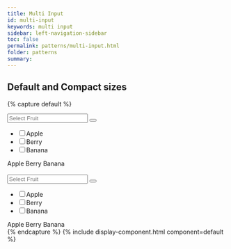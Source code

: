 ```yaml
---
title: Multi Input
id: multi-input
keywords: multi input
sidebar: left-navigation-sidebar
toc: false
permalink: patterns/multi-input.html
folder: patterns
summary:
---
```



## Default and Compact sizes

{% capture default %}
<div class="fd-multi-input">
    <div class="fd-multi-input-field">
        <div class="fd-popover">
            <div class="fd-popover__control">
                <div aria-label="Image label" aria-controls="F4GcX348a" aria-expanded="false" aria-haspopup="true">
                    <div class="fd-input-group">
                        <input type="text" class="fd-input fd-input-group__input" id="" placeholder="Select Fruit">
                        <span class="fd-input-group__addon fd-input-group__addon--button">
                            <button class="fd-input-group__button fd-button--light sap-icon--navigation-down-arrow"></button>
                        </span>
                    </div>
                </div>
            </div>
            <div class="fd-popover__body fd-popover__body--no-arrow" aria-hidden="true" id="F4GcX348a">
                <nav class="fd-menu">
                <ul class="fd-menu__list">
                    <li class="fd-form-item">
                        <label class="fd-form-label fd-form-label--checkbox" for="a1">
                            <input type="checkbox" class="fd-checkbox" id="a1">Apple
                        </label>
                    </li>
                    <li class="fd-form-item">
                        <label class="fd-form-label fd-form-label--checkbox" for="b1">
                            <input type="checkbox" class="fd-checkbox" id="b1">Berry
                        </label>
                    </li>
                    <li class="fd-form-item">
                        <label class="fd-form-label fd-form-label--checkbox" for="c1">
                            <input type="checkbox" class="fd-checkbox" id="c1">Banana
                        </label>
                    </li>
                </ul>
                </nav>
            </div>
        </div>
    </div>
    <div class="fd-multi-input-tags">
        <span class="fd-token" role="button">Apple</span>
        <span class="fd-token" role="button">Berry</span>
        <span class="fd-token" role="button">Banana</span>
    </div>
</div>

<br>

<div class="fd-multi-input">
    <div class="fd-multi-input-field">
        <div class="fd-popover">
            <div class="fd-popover__control">
                <div aria-label="Image label" aria-controls="F4GcX34a" aria-expanded="false" aria-haspopup="true">
                    <div class="fd-input-group">
                        <input type="text" class="fd-input fd-input--compact fd-input-group__input" id="" placeholder="Select Fruit">
                        <span class="fd-input-group__addon fd-input-group__addon--button fd-input-group__addon--compact">
                            <button class="fd-input-group__button fd-button--light fd-button--compact sap-icon--navigation-down-arrow"></button>
                        </span>
                    </div>
                </div>
            </div>
            <div class="fd-popover__body fd-popover__body--no-arrow" aria-hidden="true" id="F4GcX34a">
                <nav class="fd-menu">
                <ul class="fd-menu__list">
                    <li class="fd-form-item">
                        <label class="fd-form-label fd-form-label--checkbox" for="a2">
                            <input type="checkbox" class="fd-checkbox fd-checkbox--compact" id="a2">Apple
                        </label>
                    </li>
                    <li class="fd-form-item">
                        <label class="fd-form-label fd-form-label--checkbox" for="b2">
                            <input type="checkbox" class="fd-checkbox fd-checkbox--compact" id="b2">Berry
                        </label>
                    </li>
                    <li class="fd-form-item">
                        <label class="fd-form-label fd-form-label--checkbox" for="c2">
                            <input type="checkbox" class="fd-checkbox fd-checkbox--compact" id="c2">Banana
                        </label>
                    </li>
                </ul>
                </nav>
            </div>
        </div>
    </div>
    <div class="fd-multi-input-tags">
        <span class="fd-token" role="button">Apple</span>
        <span class="fd-token" role="button">Berry</span>
        <span class="fd-token" role="button">Banana</span>
    </div>
</div>
{% endcapture %}
{% include display-component.html component=default %}
